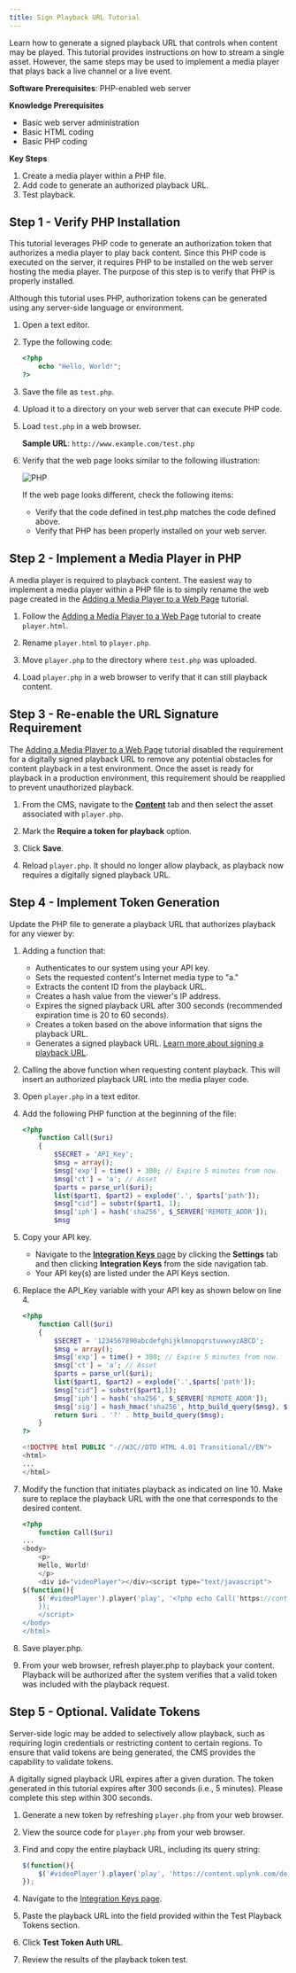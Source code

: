 ```yaml
---
title: Sign Playback URL Tutorial
---
```


Learn how to generate a signed playback URL that controls when content may be played. This tutorial provides instructions on how to stream a single asset. However, the same steps may be used to implement a media player that plays back a live channel or a live event.

**Software Prerequisites**: PHP-enabled web server

**Knowledge Prerequisites**

- Basic web server administration
- Basic HTML coding
- Basic PHP coding

**Key Steps**

1. Create a media player within a PHP file.
2. Add code to generate an authorized playback URL.
3. Test playback.

## Step 1 - Verify PHP Installation

This tutorial leverages PHP code to generate an authorization token that authorizes a media player to play back content. Since this PHP code is executed on the server, it requires PHP to be installed on the web server hosting the media player. The purpose of this step is to verify that PHP is properly installed.

<Tip>Although this tutorial uses PHP, authorization tokens can be generated using any server-side language or environment.</Tip>

1. Open a text editor.

2. Type the following code:

   ```php
   <?php
       echo "Hello, World!";
   ?>
   ```

3. Save the file as `test.php`.

4. Upload it to a directory on your web server that can execute PHP code.

5. Load `test.php` in a web browser.

   **Sample URL**: `http://www.example.com/test.php`

6. Verify that the web page looks similar to the following illustration:

    ![PHP](/images/uplynk/php.png)

    If the web page looks different, check the following items:

    - Verify that the code defined in test.php matches the code defined above.
    - Verify that PHP has been properly installed on your web server.

## Step 2 - Implement a Media Player in PHP

A media player is required to playback content. The easiest way to implement a media player within a PHP file is to simply rename the web page created in the [Adding a Media Player to a Web Page](/uplynk/deliver/media_player/add_media_player_to_web_page) tutorial.

1. Follow the [Adding a Media Player to a Web Page](/uplynk/deliver/media_player/add_media_player_to_web_page) tutorial to create `player.html`.

2. Rename `player.html` to `player.php`.

3. Move `player.php` to the directory where `test.php` was uploaded.

4. Load `player.php` in a web browser to verify that it can still playback content.

## Step 3 - Re-enable the URL Signature Requirement

The [Adding a Media Player to a Web Page](/uplynk/deliver/media_player/add_media_player_to_web_page) tutorial disabled the requirement for a digitally signed playback URL to remove any potential obstacles for content playback in a test environment. Once the asset is ready for playback in a production environment, this requirement should be reapplied to prevent unauthorized playback.

1. From the CMS, navigate to the [**Content**](https://cms.uplynk.com/static/cms2/index.html#/content) tab and then select the asset associated with `player.php`.

2. Mark the **Require a token for playback** option.

3. Click **Save**.

4. Reload `player.php`. It should no longer allow playback, as playback now requires a digitally signed playback URL.

## Step 4 - Implement Token Generation

Update the PHP file to generate a playback URL that authorizes playback for any viewer by:

1. Adding a function that:
   - Authenticates to our system using your API key.
   - Sets the requested content's Internet media type to "a."
   - Extracts the content ID from the playback URL.
   - Creates a hash value from the viewer's IP address.
   - Expires the signed playback URL after 300 seconds (recommended expiration time is 20 to 60 seconds).
   - Creates a token based on the above information that signs the playback URL.
   - Generates a signed playback URL. [Learn more about signing a playback URL](/uplynk/deliver/playback_urls/#signing-playback-urls-with-token).

2. Calling the above function when requesting content playback. This will insert an authorized playback URL into the media player code.

3. Open `player.php` in a text editor.

4. Add the following PHP function at the beginning of the file:

   ```php
   <?php
       function Call($uri)
       {
           $SECRET = 'API_Key';
           $msg = array();
           $msg['exp'] = time() + 300; // Expire 5 minutes from now.
           $msg['ct'] = 'a'; // Asset
           $parts = parse_url($uri);
           list($part1, $part2) = explode('.', $parts['path']);
           $msg["cid"] = substr($part1, 1);
           $msg['iph'] = hash('sha256', $_SERVER['REMOTE_ADDR']);
           $msg

5. Copy your API key.

    - Navigate to the [**Integration Keys** page](https://cms.uplynk.com/static/cms2/index.html#/settings/integration-keys) by clicking the **Settings** tab and then clicking **Integration Keys** from the side navigation tab.
    - Your API key(s) are listed under the API Keys section.

6. Replace the API_Key variable with your API key as shown below on line 4.

    ```php
    <?php
        function Call($uri)
        {
            $SECRET = '1234567890abcdefghijklmnopqrstuvwxyzABCD';
            $msg = array();
            $msg['exp'] = time() + 300; // Expire 5 minutes from now.
            $msg['ct'] = 'a'; // Asset
            $parts = parse_url($uri);
            list($part1, $part2) = explode('.',$parts['path']);
            $msg["cid"] = substr($part1,1);
            $msg['iph'] = hash('sha256', $_SERVER['REMOTE_ADDR']);
            $msg['sig'] = hash_hmac('sha256', http_build_query($msg), $SECRET);
            return $uri . '?' . http_build_query($msg);
        }
    ?>

    <!DOCTYPE html PUBLIC "-//W3C//DTD HTML 4.01 Transitional//EN">
    <html>
    ...
    </html>
    ```

7. Modify the function that initiates playback as indicated on line 10. Make sure to replace the playback URL with the one that corresponds to the desired content.

    ```php
    <?php
        function Call($uri)
    ...
    <body>
        <p>
        Hello, World!
        </p>
        <div id="videoPlayer"></div><script type="text/javascript">
    $(function(){
        $('#videoPlayer').player('play', '<?php echo Call('https://content.uplynk.com/468ba4d137a44f7dab3ad028915d6276.m3u8'); ?>');
        });
        </script>
    </body>
    </html>
    ```
8. Save player.php.

9. From your web browser, refresh player.php to playback your content. Playback will be authorized after the system verifies that a valid token was included with the playback request.

## Step 5 - Optional. Validate Tokens

Server-side logic may be added to selectively allow playback, such as requiring login credentials or restricting content to certain regions. To ensure that valid tokens are being generated, the CMS provides the capability to validate tokens.

<Info>A digitally signed playback URL expires after a given duration. The token generated in this tutorial expires after 300 seconds (i.e., 5 minutes). Please complete this step within 300 seconds.</Info>

1. Generate a new token by refreshing `player.php` from your web browser.

2. View the source code for `player.php` from your web browser.

3. Find and copy the entire playback URL, including its query string:

   ```javascript
   $(function(){
       $('#videoPlayer').player('play', 'https://content.uplynk.com/de01164a50d04847b5624485dae1dac3.m3u8?exp=1450813114&ct=a&cid=de01164a50d04847b5624485dae1dac3&iph=eff8e7ca506627fe15dda5e0e512fcaad70b6d520f37cc76597fdb4f2d83a1a3&sig=90c34a424037f4f85733f6487539da0a39fefa82ff02164ec2f811467773ace2');
   });
    ```

4. Navigate to the [Integration Keys page](https://cms.uplynk.com/static/cms2/index.html#/settings/integration-keys).

5. Paste the playback URL into the field provided within the Test Playback Tokens section.

6. Click **Test Token Auth URL**.

7. Review the results of the playback token test.
